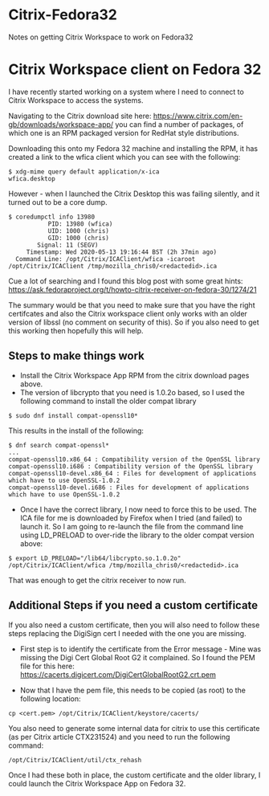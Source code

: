 # Citrix-Fedora32
Notes on getting Citrix Workspace to work on Fedora32

# Citrix Workspace client on Fedora 32 

I have recently started working on a system where I need to connect to Citrix Workspace to access the systems.

Navigating to the Citrix download site here:
https://www.citrix.com/en-gb/downloads/workspace-app/
you can find a number of packages, of which one is an RPM packaged version for RedHat style distributions.

Downloading this onto my Fedora 32 machine and installing the RPM, it has created a link to the wfica client which you can see with the following:

```
$ xdg-mime query default application/x-ica
wfica.desktop
```

However - when I launched the Citrix Desktop this was failing silently, and it turned out to be a core dump.

```
$ coredumpctl info 13980
           PID: 13980 (wfica)
           UID: 1000 (chris)
           GID: 1000 (chris)
        Signal: 11 (SEGV)
     Timestamp: Wed 2020-05-13 19:16:44 BST (2h 37min ago)
  Command Line: /opt/Citrix/ICAClient/wfica -icaroot /opt/Citrix/ICAClient /tmp/mozilla_chris0/<redactedid>.ica
  ```

  Cue a lot of searching and I found this blog post with some great hints: https://ask.fedoraproject.org/t/howto-citrix-receiver-on-fedora-30/1274/21 

  The summary would be that you need to make sure that you have the right certifcates and also the Citrix workspace client only works with an older version of libssl (no comment on security of this). So if you also need to get this working then hopefully this will help.

  ## Steps to make things work

  * Install the Citrix Workspace App RPM from the citrix download pages above.
  *  The version of libcrypto that you need is 1.0.2o based, so I used the following command to install the older compat library 
  ```
  $ sudo dnf install compat-openssl10*
  ```
  This results in the install of the following:
  ```
  $ dnf search compat-openssl*
...
compat-openssl10.x86_64 : Compatibility version of the OpenSSL library
compat-openssl10.i686 : Compatibility version of the OpenSSL library
compat-openssl10-devel.x86_64 : Files for development of applications which have to use OpenSSL-1.0.2
compat-openssl10-devel.i686 : Files for development of applications which have to use OpenSSL-1.0.2
  ```
  * Once I have the correct library, I now need to force this to be used. The ICA file for me is downloaded by Firefox when I tried (and failed) to launch it. So I am going to re-launch the file from the command line using LD_PRELOAD to over-ride the library to the older compat version above:
  ```
  $ export LD_PRELOAD="/lib64/libcrypto.so.1.0.2o"
  /opt/Citrix/ICAClient/wfica /tmp/mozilla_chris0/<redactedid>.ica 
```
That was enough to get the citrix receiver to now run.

## Additional Steps if you need a custom certificate

If you also need a custom certificate, then you will also need to follow these steps replacing the DigiSign cert I needed with the one you are missing.

* First step is to identify the certificate from the Error message - Mine was missing the Digi Cert Global Root G2 it complained. So I found the PEM file for this here: https://cacerts.digicert.com/DigiCertGlobalRootG2.crt.pem 

* Now that I have the pem file, this needs to be copied (as root) to the following location:
```
cp <cert.pem> /opt/Citrix/ICAClient/keystore/cacerts/
```
You also need to generate some internal data for citrix to use this certificate (as per Citrix article CTX231524) and you need to run the following command:
```
/opt/Citrix/ICAClient/util/ctx_rehash
```
Once I had these both in place, the custom certificate and the older library, I could launch the Citrix Workspace App on Fedora 32.

